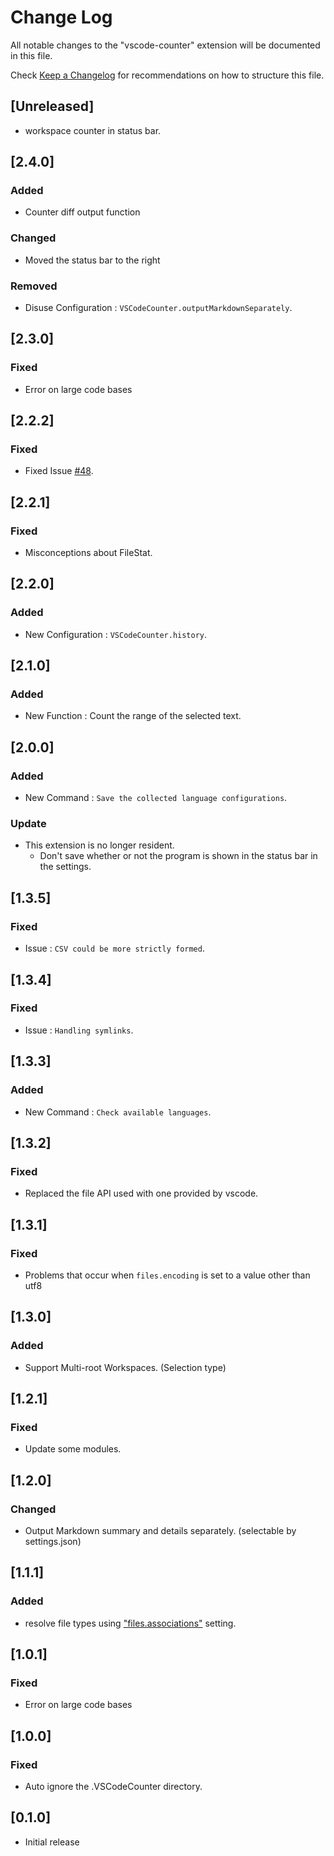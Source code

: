 # Change Log
All notable changes to the "vscode-counter" extension will be documented in this file.

Check [Keep a Changelog](http://keepachangelog.com/) for recommendations on how to structure this file.

## [Unreleased]

* workspace counter in status bar.

## [2.4.0]

### Added

- Counter diff output function

### Changed

- Moved the status bar to the right

### Removed

- Disuse Configuration : `VSCodeCounter.outputMarkdownSeparately`.

## [2.3.0]

### Fixed

- Error on large code bases

## [2.2.2]

### Fixed

- Fixed Issue [#48](https://github.com/uctakeoff/vscode-counter/issues/48).

## [2.2.1]

### Fixed

- Misconceptions about FileStat.

## [2.2.0]

### Added

- New Configuration : `VSCodeCounter.history`.

## [2.1.0]

### Added

- New Function : Count the range of the selected text.

## [2.0.0]

### Added

- New Command : `Save the collected language configurations`.

### Update

- This extension is no longer resident.
  - Don't save whether or not the program is shown in the status bar in the settings.

## [1.3.5]

### Fixed

- Issue : `CSV could be more strictly formed`.

## [1.3.4]

### Fixed

- Issue : `Handling symlinks`.

## [1.3.3]

### Added

- New Command : `Check available languages`.

## [1.3.2]

### Fixed

- Replaced the file API used with one provided by vscode.

## [1.3.1]

### Fixed

- Problems that occur when `files.encoding` is set to a value other than utf8

## [1.3.0]

### Added

- Support Multi-root Workspaces. (Selection type)


## [1.2.1]

### Fixed

- Update some modules.

## [1.2.0]

### Changed

- Output Markdown summary and details separately. (selectable by settings.json)


## [1.1.1]

### Added

- resolve file types using ["files.associations"](https://code.visualstudio.com/docs/languages/overview#_adding-a-file-extension-to-a-language) setting.


## [1.0.1]
### Fixed

- Error on large code bases

## [1.0.0]
### Fixed

- Auto ignore the .VSCodeCounter directory.

## [0.1.0]
- Initial release

